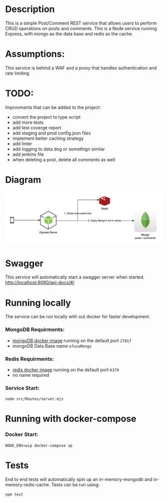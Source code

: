 # Description
This is a simple Post/Comment REST service that allows users to perform CRUD operations on posts and comments. This is a Node service running Express, with mongo as the data base and redis as the cache.

# Assumptions: 
This service is behind a WAF and a proxy that handles authentication and rate limiting 

# TODO:
Improvments that can be added to the project:
- convert the project to type script
- add more tests 
- add test coverge report
- add staging and prod config.json files
- implement better caching strategy
- add linter 
- add logging to data dog or somethign similar
- add jenkins file 
- when deleting a post, delete all comments as well

# Diagram 
![post-comment-diagram](./readme-images/post-comment-service.png)

# Swagger
This service will automatically start a swagger server when started.  
[http://localhost:8080/api-docs/#/](http://localhost:8080/api-docs/#/)

# Running locally 
The service can be run locally with out docker for faster development.

### MongoDB Requirments: 
- [mongoDB docker image](https://hub.docker.com/_/mongo) running on the default port `27017`
- mongoDB Data Base name `efuseMongo`

### Redis Requirments:
- [redis docker image](https://hub.docker.com/_/redis) running on the default port `6379`
- no name required

### Service Start: 
    
    node src/Routes/server.mjs

# Running with docker-compose 
### Docker Start: 

    NODE_ENV=wip docker-compose up

# Tests
End to end tests will automatically spin up an in-memory-mongodb and in-memory-redis-cache. Tests can be run using:
    
    npm test
